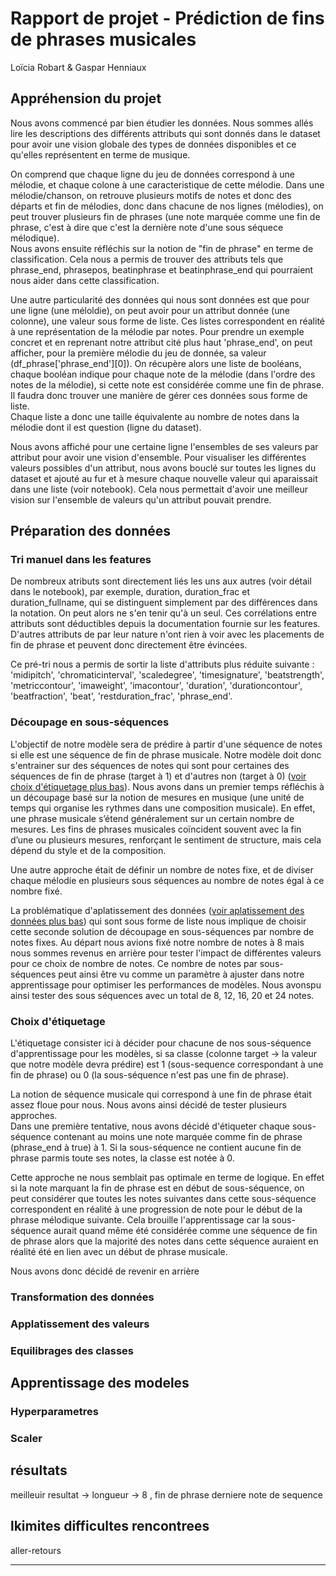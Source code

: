 # Rapport de projet - Prédiction de fins de phrases musicales

Loïcia Robart & Gaspar Henniaux



## Appréhension du projet

Nous avons commencé par bien étudier les données. Nous sommes allés lire les descriptions des différents attributs qui sont donnés dans le dataset pour avoir une vision globale des types de données disponibles et ce qu'elles représentent en terme de musique.  

On comprend que chaque ligne du jeu de données correspond à une mélodie, et chaque colone à une caracteristique de cette mélodie.
Dans une mélodie/chanson, on retrouve plusieurs motifs de notes et donc des départs et fin de mélodies, donc dans chacune de nos lignes (mélodies), on peut trouver plusieurs fin de phrases (une note marquée comme une fin de phrase, c'est à dire que c'est la dernière note d'une sous séquece mélodique).  
Nous avons ensuite réfléchis sur la notion de "fin de phrase" en terme de classification. Cela nous a permis de trouver des attributs tels que phrase_end, phrasepos, beatinphrase et beatinphrase_end qui pourraient nous aider dans cette classification.  

Une autre particularité des données qui nous sont données est que pour une ligne (une méloldie), on peut avoir pour un attribut donnée (une colonne), une valeur sous forme de liste. Ces listes correspondent en réalité à une représentation de la mélodie par notes. Pour prendre un exemple concret et en reprenant notre attribut cité plus haut 'phrase_end', on peut afficher, pour la première mélodie du jeu de donnée, sa valeur (df_phrase['phrase_end'][0]). On récupère alors une liste de booléans, chaque booléan indique pour chaque note de la mélodie (dans l'ordre des notes de la mélodie), si cette note est considérée comme une fin de phrase. Il faudra donc trouver une manière de gérer ces données sous forme de liste.  
Chaque liste a donc une taille équivalente au nombre de notes dans la mélodie dont il est question (ligne du dataset). 

Nous avons affiché pour une certaine ligne l'ensembles de ses valeurs par attribut pour avoir une vision d'ensemble.
Pour visualiser les différentes valeurs possibles d'un attribut, nous avons bouclé sur toutes les lignes du dataset et ajouté au fur et à mesure chaque nouvelle valeur qui aparaissait dans une liste (voir notebook). Cela nous permettait d'avoir une meilleur vision sur l'ensemble de valeurs qu'un attribut pouvait prendre.

## Préparation des données

### Tri manuel dans les features


De nombreux atributs sont directement liés les uns aux autres (voir détail dans le notebook), par exemple, duration, duration_frac et duration_fullname, qui se distinguent simplement par des différences dans la notation. On peut alors ne s'en tenir qu'à un seul. Ces corrélations entre attributs sont déductibles depuis la documentation fournie sur les features.  
D'autres attributs de par leur nature n'ont rien à voir avec les placements de fin de phrase et peuvent donc directement être évincées.  

Ce pré-tri nous a permis de sortir la liste d'attributs plus réduite suivante : 'midipitch', 'chromaticinterval', 'scaledegree', 'timesignature', 'beatstrength', 'metriccontour', 'imaweight', 'imacontour', 'duration', 'durationcontour', 'beatfraction', 'beat', 'restduration_frac', 'phrase_end'.

### Découpage en sous-séquences

L'objectif de notre modèle sera de prédire à partir d'une séquence de notes si elle est une séquence de fin de phrase musicale. Notre modèle doit donc s'entrainer sur des séquences de notes qui sont pour certaines des séquences de fin de phrase (target à 1) et d'autres non (target à 0) ([voir choix d'étiquetage plus bas](#préparation-des-données)).
Nous avons dans un premier temps réfléchis à un découpage basé sur la notion de mesures en musique (une unité de temps qui organise les rythmes dans une composition musicale). En effet, une phrase musicale s’étend généralement sur un certain nombre de mesures.
Les fins de phrases musicales coïncident souvent avec la fin d’une ou plusieurs mesures, renforçant le sentiment de structure, mais cela dépend du style et de la composition.  

Une autre approche était de définir un nombre de notes fixe, et de diviser chaque mélodie en plusieurs sous séquences au nombre de notes égal à ce nombre fixé.

La problématique d'aplatissement des données ([voir aplatissement des données plus bas](#préparation-des-données)) qui sont sous forme de liste nous implique de choisir cette seconde solution de découpage en sous-séquences par nombre de notes fixes. 
Au départ nous avions fixé notre nombre de notes à 8 mais nous sommes revenus en arrière pour tester l'impact de différentes valeurs pour ce choix de nombre de notes. 
Ce nombre de notes par sous-séquences peut ainsi être vu comme un paramètre à ajuster dans notre apprentissage pour optimiser les performances de modèles. Nous avonspu ainsi tester des sous séquences avec un total de 8, 12, 16, 20 et 24 notes.  

### Choix d'étiquetage 

L'étiquetage consister ici à décider pour chacune de nos sous-séquence d'apprentissage pour les modèles, si sa classe (colonne target -> la valeur que notre modèle devra prédire) est 1 (sous-sequence correspondant à une fin de phrase) ou 0 (la sous-séquence n'est pas une fin de phrase).  

La notion de séquence musicale qui correspond à une fin de phrase était assez floue pour nous. Nous avons ainsi décidé de tester plusieurs approches.  
Dans une première tentative, nous avons décidé d'étiqueter chaque sous-séquence contenant au moins une note marquée comme fin de phrase (phrase_end à true) à 1. Si la sous-séquence ne contient aucune fin de phrase parmis toute ses notes, la classe est notée à 0.  

Cette approche ne nous semblait pas optimale en terme de logique. En effet si la note marquant la fin de phrase est en début de sous-séquence, on peut considérer que toutes les notes suivantes dans cette sous-séquence correspondent en réalité à une progression de note pour le début de la phrase mélodique suivante. Cela brouille l'apprentissage car la sous-séquence aurait quand même été considérée comme une séquence de fin de phrase alors que la majorité des notes dans cette séquence auraient en réalité été en lien avec un début de phrase musicale.  

Nous avons donc décidé de revenir en arrière

### Transformation des données

### Applatissement des valeurs



### Equilibrages des classes



## Apprentissage des modeles

### Hyperparametres

### Scaler

## résultats

meilleuir resultat -> longueur -> 8 , fin de phrase derniere note de sequence

## lkimites difficultes rencontrees

aller-retours

---------------------------------------
